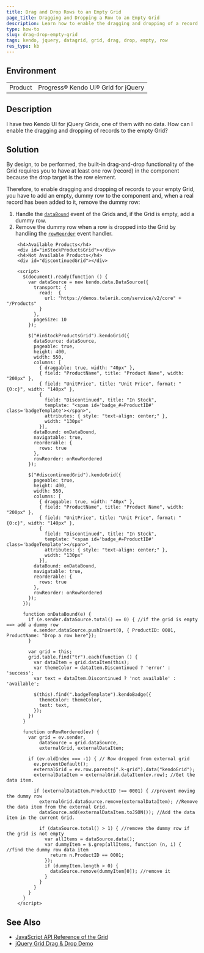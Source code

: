 ```yaml
---
title: Drag and Drop Rows to an Empty Grid
page_title: Dragging and Dropping a Row to an Empty Grid
description: Learn how to enable the dragging and dropping of a record to an empty Kendo UI for jQuery Data Grid component.
type: how-to
slug: drag-drop-empty-grid
tags: kendo, jquery, datagrid, grid, drag, drop, empty, row
res_type: kb
---
```


## Environment

<table>
 <tr>
  <td>Product</td>
  <td>Progress® Kendo UI® Grid for jQuery</td>
 </tr>
</table>

## Description

I have two Kendo UI for jQuery Grids, one of them with no data. How can I enable the dragging and dropping of records to the empty Grid?

## Solution

By design, to be performed, the built-in drag-and-drop functionality of the Grid requires you to have at least one row (record) in the component because the drop target is the row element. 

Therefore, to enable dragging and dropping of records to your empty Grid, you have to add an empty, dummy row to the component and, when a real record has been added to it, remove the dummy row:

1. Handle the [`dataBound`](/api/javascript/ui/grid/events/databound) event of the Grids and, if the Grid is empty, add a dummy row.
1. Remove the dummy row when a row is dropped into the Grid by handling the [`rowReorder`](/api/javascript/ui/grid/events/rowreorder) event handler.


```dojo
    <h4>Available Products</h4>
    <div id="inStockProductsGrid"></div>
    <h4>Not Available Products</h4>
    <div id="discontinuedGrid"></div>

    <script>
      $(document).ready(function () {
        var dataSource = new kendo.data.DataSource({
          transport: {
            read:  {
              url: "https://demos.telerik.com/service/v2/core" + "/Products"
            }
          },
          pageSize: 10
        });

        $("#inStockProductsGrid").kendoGrid({
          dataSource: dataSource,
          pageable: true,
          height: 400,
          width: 550,
          columns: [
            { draggable: true, width: "40px" },
            { field: "ProductName", title: "Product Name", width: "200px" },
            { field: "UnitPrice", title: "Unit Price", format: "{0:c}", width: "140px" },
            {
              field: "Discontinued", title: "In Stock",
              template: "<span id='badge_#=ProductID#' class='badgeTemplate'></span>",
              attributes: { style: "text-align: center;" },
              width: "130px"
            }],
          dataBound: onDataBound,
          navigatable: true,
          reorderable: {
            rows: true
          },
          rowReorder: onRowRordered
        });

        $("#discontinuedGrid").kendoGrid({
          pageable: true,
          height: 400,
          width: 550,
          columns: [
            { draggable: true, width: "40px" },
            { field: "ProductName", title: "Product Name", width: "200px" },
            { field: "UnitPrice", title: "Unit Price", format: "{0:c}", width: "140px" },
            {
              field: "Discontinued", title: "In Stock",
              template: "<span id='badge_#=ProductID#' class='badgeTemplate'></span>",
              attributes: { style: "text-align: center;" },
              width: "130px"
            }],
          dataBound: onDataBound,
          navigatable: true,
          reorderable: {
            rows: true
          },
          rowReorder: onRowRordered
        });
      });

      function onDataBound(e) {
        if (e.sender.dataSource.total() == 0) { //if the grid is empty ==> add a dummy row
          e.sender.dataSource.pushInsert(0, { ProductID: 0001, ProductName: "Drop a row here"});
        }

        var grid = this;
        grid.table.find("tr").each(function () {
          var dataItem = grid.dataItem(this);
          var themeColor = dataItem.Discontinued ? 'error' : 'success';
          var text = dataItem.Discontinued ? 'not available' : 'available';

          $(this).find(".badgeTemplate").kendoBadge({
            themeColor: themeColor,
            text: text,
          });
        })
      }

      function onRowRordered(ev) {
        var grid = ev.sender,
            dataSource = grid.dataSource,
            externalGrid, externalDataItem;

        if (ev.oldIndex === -1) { // Row dropped from external grid
          ev.preventDefault();
          externalGrid = ev.row.parents(".k-grid").data("kendoGrid");
          externalDataItem = externalGrid.dataItem(ev.row); //Get the data item.

          if (externalDataItem.ProductID !== 0001) { //prevent moving the dummy row
            externalGrid.dataSource.remove(externalDataItem); //Remove the data item from the external Grid.
            dataSource.add(externalDataItem.toJSON()); //Add the data item in the current Grid.

            if (dataSource.total() > 1) { //remove the dummy row if the grid is not empty
              var allItems = dataSource.data();
              var dummyItem = $.grep(allItems, function (n, i) { //find the dummy row data item
                return n.ProductID == 0001;
              });
              if (dummyItem.length > 0) {
                dataSource.remove(dummyItem[0]); //remove it
              }
            }
          }
        }
      }
    </script>
```

## See Also

* [JavaScript API Reference of the Grid](/api/javascript/ui/grid)
* [jQuery Grid Drag & Drop Demo](https://demos.telerik.com/kendo-ui/grid/drag-drop)
